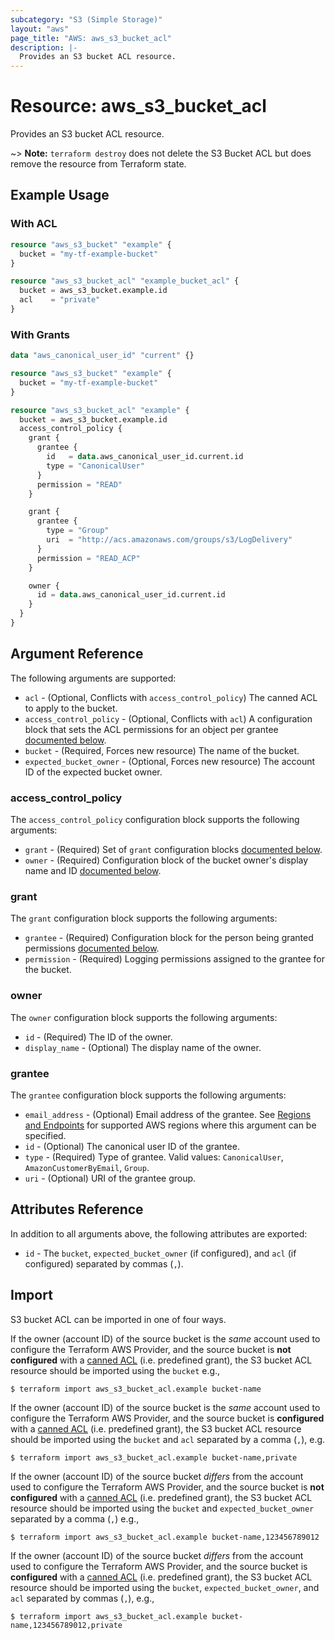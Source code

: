 ```yaml
---
subcategory: "S3 (Simple Storage)"
layout: "aws"
page_title: "AWS: aws_s3_bucket_acl"
description: |-
  Provides an S3 bucket ACL resource.
---
```


# Resource: aws_s3_bucket_acl

Provides an S3 bucket ACL resource.

~> **Note:** `terraform destroy` does not delete the S3 Bucket ACL but does remove the resource from Terraform state.

## Example Usage

### With ACL

```terraform
resource "aws_s3_bucket" "example" {
  bucket = "my-tf-example-bucket"
}

resource "aws_s3_bucket_acl" "example_bucket_acl" {
  bucket = aws_s3_bucket.example.id
  acl    = "private"
}
```

### With Grants

```terraform
data "aws_canonical_user_id" "current" {}

resource "aws_s3_bucket" "example" {
  bucket = "my-tf-example-bucket"
}

resource "aws_s3_bucket_acl" "example" {
  bucket = aws_s3_bucket.example.id
  access_control_policy {
    grant {
      grantee {
        id   = data.aws_canonical_user_id.current.id
        type = "CanonicalUser"
      }
      permission = "READ"
    }

    grant {
      grantee {
        type = "Group"
        uri  = "http://acs.amazonaws.com/groups/s3/LogDelivery"
      }
      permission = "READ_ACP"
    }

    owner {
      id = data.aws_canonical_user_id.current.id
    }
  }
}
```

## Argument Reference

The following arguments are supported:

* `acl` - (Optional, Conflicts with `access_control_policy`) The canned ACL to apply to the bucket.
* `access_control_policy` - (Optional, Conflicts with `acl`) A configuration block that sets the ACL permissions for an object per grantee [documented below](#access_control_policy).
* `bucket` - (Required, Forces new resource) The name of the bucket.
* `expected_bucket_owner` - (Optional, Forces new resource) The account ID of the expected bucket owner.

### access_control_policy

The `access_control_policy` configuration block supports the following arguments:

* `grant` - (Required) Set of `grant` configuration blocks [documented below](#grant).
* `owner` - (Required) Configuration block of the bucket owner's display name and ID [documented below](#owner).

### grant

The `grant` configuration block supports the following arguments:

* `grantee` - (Required) Configuration block for the person being granted permissions [documented below](#grantee).
* `permission` - (Required) Logging permissions assigned to the grantee for the bucket.

### owner

The `owner` configuration block supports the following arguments:

* `id` - (Required) The ID of the owner.
* `display_name` - (Optional) The display name of the owner.

### grantee

The `grantee` configuration block supports the following arguments:

* `email_address` - (Optional) Email address of the grantee. See [Regions and Endpoints](https://docs.aws.amazon.com/general/latest/gr/rande.html#s3_region) for supported AWS regions where this argument can be specified.
* `id` - (Optional) The canonical user ID of the grantee.
* `type` - (Required) Type of grantee. Valid values: `CanonicalUser`, `AmazonCustomerByEmail`, `Group`.
* `uri` - (Optional) URI of the grantee group.

## Attributes Reference

In addition to all arguments above, the following attributes are exported:

* `id` - The `bucket`, `expected_bucket_owner` (if configured), and `acl` (if configured) separated by commas (`,`).

## Import

S3 bucket ACL can be imported in one of four ways.


If the owner (account ID) of the source bucket is the _same_ account used to configure the Terraform AWS Provider, and the source bucket is **not configured** with a
[canned ACL][1] (i.e. predefined grant), the S3 bucket ACL resource should be imported using the `bucket` e.g.,

```
$ terraform import aws_s3_bucket_acl.example bucket-name
```

If the owner (account ID) of the source bucket is the _same_ account used to configure the Terraform AWS Provider, and the source bucket is **configured** with a
[canned ACL][1] (i.e. predefined grant), the S3 bucket ACL resource should be imported using the `bucket` and `acl` separated by a comma (`,`), e.g.

```
$ terraform import aws_s3_bucket_acl.example bucket-name,private
```

If the owner (account ID) of the source bucket _differs_ from the account used to configure the Terraform AWS Provider, and the source bucket is **not configured** with a
[canned ACL][1] (i.e. predefined grant), the S3 bucket ACL resource should be imported using the `bucket` and `expected_bucket_owner` separated by a comma (`,`) e.g.,

```
$ terraform import aws_s3_bucket_acl.example bucket-name,123456789012
```

If the owner (account ID) of the source bucket _differs_ from the account used to configure the Terraform AWS Provider, and the source bucket is **configured** with a
[canned ACL][1] (i.e. predefined grant), the S3 bucket ACL resource should be imported using the `bucket`, `expected_bucket_owner`, and `acl` separated by commas (`,`), e.g.,

```
$ terraform import aws_s3_bucket_acl.example bucket-name,123456789012,private
```

[1]: https://docs.aws.amazon.com/AmazonS3/latest/userguide/acl-overview.html#canned-acl
